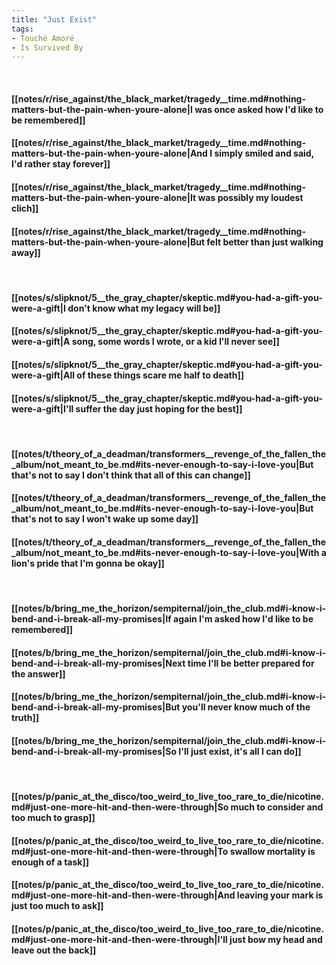 ```yaml
---
title: "Just Exist"
tags:
- Touché Amoré
- Is Survived By
---
```

&nbsp;
#### [[notes/r/rise_against/the_black_market/tragedy__time.md#nothing-matters-but-the-pain-when-youre-alone|I was once asked how I'd like to be remembered]]
#### [[notes/r/rise_against/the_black_market/tragedy__time.md#nothing-matters-but-the-pain-when-youre-alone|And I simply smiled and said,  I'd rather stay forever]]
#### [[notes/r/rise_against/the_black_market/tragedy__time.md#nothing-matters-but-the-pain-when-youre-alone|It was possibly my loudest clich]]
#### [[notes/r/rise_against/the_black_market/tragedy__time.md#nothing-matters-but-the-pain-when-youre-alone|But felt better than just walking away]]
&nbsp;
#### [[notes/s/slipknot/5__the_gray_chapter/skeptic.md#you-had-a-gift-you-were-a-gift|I don't know what my legacy will be]]
#### [[notes/s/slipknot/5__the_gray_chapter/skeptic.md#you-had-a-gift-you-were-a-gift|A song, some words I wrote, or a kid I'll never see]]
#### [[notes/s/slipknot/5__the_gray_chapter/skeptic.md#you-had-a-gift-you-were-a-gift|All of these things scare me half to death]]
#### [[notes/s/slipknot/5__the_gray_chapter/skeptic.md#you-had-a-gift-you-were-a-gift|I'll suffer the day just hoping for the best]]
&nbsp;
#### [[notes/t/theory_of_a_deadman/transformers__revenge_of_the_fallen_the_album/not_meant_to_be.md#its-never-enough-to-say-i-love-you|But that's not to say I don't think that all of this can change]]
#### [[notes/t/theory_of_a_deadman/transformers__revenge_of_the_fallen_the_album/not_meant_to_be.md#its-never-enough-to-say-i-love-you|But that's not to say I won't wake up some day]]
#### [[notes/t/theory_of_a_deadman/transformers__revenge_of_the_fallen_the_album/not_meant_to_be.md#its-never-enough-to-say-i-love-you|With a lion's pride that I'm gonna be okay]]
&nbsp;
#### [[notes/b/bring_me_the_horizon/sempiternal/join_the_club.md#i-know-i-bend-and-i-break-all-my-promises|If again I'm asked how I'd like to be remembered]]
#### [[notes/b/bring_me_the_horizon/sempiternal/join_the_club.md#i-know-i-bend-and-i-break-all-my-promises|Next time I'll be better prepared for the answer]]
#### [[notes/b/bring_me_the_horizon/sempiternal/join_the_club.md#i-know-i-bend-and-i-break-all-my-promises|But you'll never know much of the truth]]
#### [[notes/b/bring_me_the_horizon/sempiternal/join_the_club.md#i-know-i-bend-and-i-break-all-my-promises|So I'll just exist, it's all I can do]]
&nbsp;
#### [[notes/p/panic_at_the_disco/too_weird_to_live_too_rare_to_die/nicotine.md#just-one-more-hit-and-then-were-through|So much to consider and too much to grasp]]
#### [[notes/p/panic_at_the_disco/too_weird_to_live_too_rare_to_die/nicotine.md#just-one-more-hit-and-then-were-through|To swallow mortality is enough of a task]]
#### [[notes/p/panic_at_the_disco/too_weird_to_live_too_rare_to_die/nicotine.md#just-one-more-hit-and-then-were-through|And leaving your mark is just too much to ask]]
#### [[notes/p/panic_at_the_disco/too_weird_to_live_too_rare_to_die/nicotine.md#just-one-more-hit-and-then-were-through|I'll just bow my head and leave out the back]]
